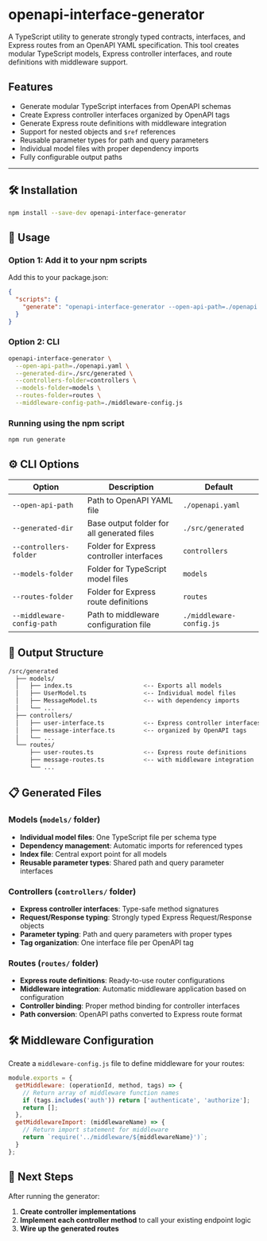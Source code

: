 # openapi-interface-generator

A TypeScript utility to generate strongly typed contracts, interfaces, and Express routes from an OpenAPI YAML specification. This tool creates modular TypeScript models, Express controller interfaces, and route definitions with middleware support.

## Features

- Generate modular TypeScript interfaces from OpenAPI schemas
- Create Express controller interfaces organized by OpenAPI tags
- Generate Express route definitions with middleware integration
- Support for nested objects and `$ref` references
- Reusable parameter types for path and query parameters
- Individual model files with proper dependency imports
- Fully configurable output paths

---

## 🛠 Installation

```bash
npm install --save-dev openapi-interface-generator
```

## 🚀 Usage

### Option 1: Add it to your npm scripts

Add this to your package.json:

```json
{
  "scripts": {
    "generate": "openapi-interface-generator --open-api-path=./openapi.yaml --generated-dir=./src/generated"
  }
}
```

### Option 2: CLI

```bash
openapi-interface-generator \
  --open-api-path=./openapi.yaml \
  --generated-dir=./src/generated \
  --controllers-folder=controllers \
  --models-folder=models \
  --routes-folder=routes \
  --middleware-config-path=./middleware-config.js
```

### Running using the npm script
```bash
npm run generate
```

## ⚙ CLI Options

| Option                     | Description                                | Default                    |
|----------------------------|--------------------------------------------|----------------------------|
| `--open-api-path`          | Path to OpenAPI YAML file                 | `./openapi.yaml`           |
| `--generated-dir`          | Base output folder for all generated files| `./src/generated`          |
| `--controllers-folder`     | Folder for Express controller interfaces  | `controllers`              |
| `--models-folder`          | Folder for TypeScript model files         | `models`                   |
| `--routes-folder`          | Folder for Express route definitions      | `routes`                   |
| `--middleware-config-path` | Path to middleware configuration file     | `./middleware-config.js`   |

## 📂 Output Structure

```bash
/src/generated
  ├── models/
  │   ├── index.ts                    <-- Exports all models
  │   ├── UserModel.ts                <-- Individual model files
  │   ├── MessageModel.ts             <-- with dependency imports
  │   └── ...
  ├── controllers/
  │   ├── user-interface.ts           <-- Express controller interfaces
  │   ├── message-interface.ts        <-- organized by OpenAPI tags
  │   └── ...
  └── routes/
      ├── user-routes.ts              <-- Express route definitions
      ├── message-routes.ts           <-- with middleware integration
      └── ...
```

## 📋 Generated Files

### Models (`models/` folder)
- **Individual model files**: One TypeScript file per schema type
- **Dependency management**: Automatic imports for referenced types
- **Index file**: Central export point for all models
- **Reusable parameter types**: Shared path and query parameter interfaces

### Controllers (`controllers/` folder)
- **Express controller interfaces**: Type-safe method signatures
- **Request/Response typing**: Strongly typed Express Request/Response objects
- **Parameter typing**: Path and query parameters with proper types
- **Tag organization**: One interface file per OpenAPI tag

### Routes (`routes/` folder)
- **Express route definitions**: Ready-to-use router configurations
- **Middleware integration**: Automatic middleware application based on configuration
- **Controller binding**: Proper method binding for controller interfaces
- **Path conversion**: OpenAPI paths converted to Express route format

## 🛠 Middleware Configuration

Create a `middleware-config.js` file to define middleware for your routes:

```javascript
module.exports = {
  getMiddleware: (operationId, method, tags) => {
    // Return array of middleware function names
    if (tags.includes('auth')) return ['authenticate', 'authorize'];
    return [];
  },
  getMiddlewareImport: (middlewareName) => {
    // Return import statement for middleware
    return `require('../middleware/${middlewareName}')`;
  }
};
```

## 🚀 Next Steps

After running the generator:

1. **Create controller implementations**
2. **Implement each controller method** to call your existing endpoint logic  
3. **Wire up the generated routes** 
